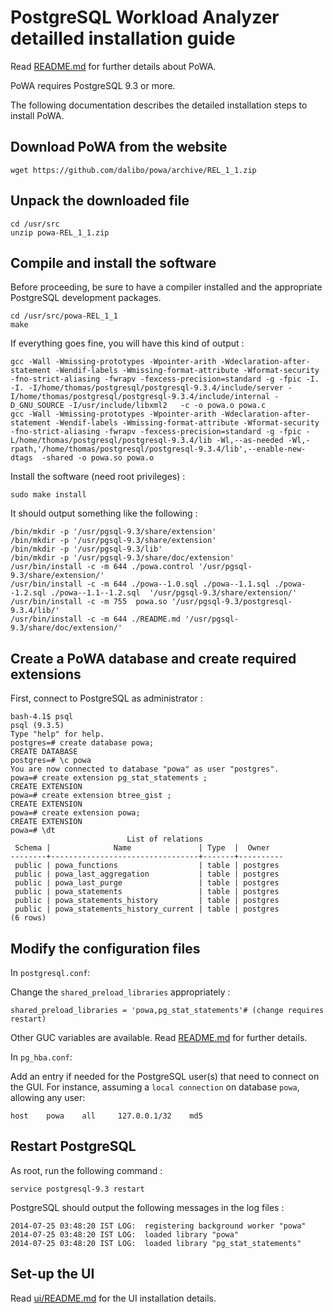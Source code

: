 PostgreSQL Workload Analyzer detailled installation guide
=========================================================

Read [README.md](https://github.com/dalibo/powa/blob/master/README.md) for further details about PoWA.

PoWA requires PostgreSQL 9.3 or more.

The following documentation describes the detailed installation steps to install PoWA.


Download PoWA from the website
------------------------------

```
wget https://github.com/dalibo/powa/archive/REL_1_1.zip
```

Unpack the downloaded file
--------------------------

```
cd /usr/src
unzip powa-REL_1_1.zip
```

Compile and install the software
--------------------------------

Before proceeding, be sure to have a compiler installed and the appropriate PostgreSQL development packages.

```
cd /usr/src/powa-REL_1_1
make
```

If everything goes fine, you will have this kind of output :
```
gcc -Wall -Wmissing-prototypes -Wpointer-arith -Wdeclaration-after-statement -Wendif-labels -Wmissing-format-attribute -Wformat-security -fno-strict-aliasing -fwrapv -fexcess-precision=standard -g -fpic -I. -I. -I/home/thomas/postgresql/postgresql-9.3.4/include/server -I/home/thomas/postgresql/postgresql-9.3.4/include/internal -D_GNU_SOURCE -I/usr/include/libxml2   -c -o powa.o powa.c
gcc -Wall -Wmissing-prototypes -Wpointer-arith -Wdeclaration-after-statement -Wendif-labels -Wmissing-format-attribute -Wformat-security -fno-strict-aliasing -fwrapv -fexcess-precision=standard -g -fpic -L/home/thomas/postgresql/postgresql-9.3.4/lib -Wl,--as-needed -Wl,-rpath,'/home/thomas/postgresql/postgresql-9.3.4/lib',--enable-new-dtags  -shared -o powa.so powa.o
```

Install the software (need root privileges) :
```
sudo make install
```

It should output something like the following :
```
/bin/mkdir -p '/usr/pgsql-9.3/share/extension'
/bin/mkdir -p '/usr/pgsql-9.3/share/extension'
/bin/mkdir -p '/usr/pgsql-9.3/lib'
/bin/mkdir -p '/usr/pgsql-9.3/share/doc/extension'
/usr/bin/install -c -m 644 ./powa.control '/usr/pgsql-9.3/share/extension/'
/usr/bin/install -c -m 644 ./powa--1.0.sql ./powa--1.1.sql ./powa--1.2.sql ./powa--1.1--1.2.sql  '/usr/pgsql-9.3/share/extension/'
/usr/bin/install -c -m 755  powa.so '/usr/pgsql-9.3/postgresql-9.3.4/lib/'
/usr/bin/install -c -m 644 ./README.md '/usr/pgsql-9.3/share/doc/extension/'
```


Create a PoWA database and create required extensions
-----------------------------------------------------

First, connect to PostgreSQL as administrator :
```
bash-4.1$ psql
psql (9.3.5)
Type "help" for help.
postgres=# create database powa;
CREATE DATABASE
postgres=# \c powa
You are now connected to database "powa" as user "postgres".
powa=# create extension pg_stat_statements ;
CREATE EXTENSION
powa=# create extension btree_gist ;
CREATE EXTENSION
powa=# create extension powa;
CREATE EXTENSION
powa=# \dt
                          List of relations
 Schema |              Name               | Type  |  Owner
--------+---------------------------------+-------+----------
 public | powa_functions                  | table | postgres
 public | powa_last_aggregation           | table | postgres
 public | powa_last_purge                 | table | postgres
 public | powa_statements                 | table | postgres
 public | powa_statements_history         | table | postgres
 public | powa_statements_history_current | table | postgres
(6 rows)
```


Modify the configuration files
------------------------------

In `postgresql.conf`:

Change the `shared_preload_libraries` appropriately :
```
shared_preload_libraries = 'powa,pg_stat_statements'# (change requires restart)
```

Other GUC variables are available. Read [README.md](https://github.com/dalibo/powa/blob/master/README.md) for further details.

In `pg_hba.conf`:

Add an entry if needed for the PostgreSQL user(s) that need to connect on the GUI.
For instance, assuming a `local connection` on database `powa`, allowing any user:

`host    powa    all     127.0.0.1/32    md5`

Restart PostgreSQL
------------------

As root, run the following command :
```
service postgresql-9.3 restart
```

PostgreSQL should output the following messages in the log files :
```
2014-07-25 03:48:20 IST LOG:  registering background worker "powa"
2014-07-25 03:48:20 IST LOG:  loaded library "powa"
2014-07-25 03:48:20 IST LOG:  loaded library "pg_stat_statements"
```


Set-up the UI
-------------


Read [ui/README.md](https://github.com/dalibo/powa/blob/master/ui/README.md) for the UI installation details.


